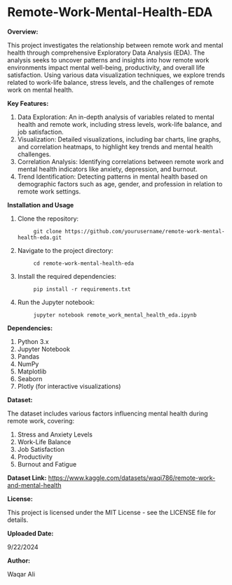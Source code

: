 # Remote-Work-Mental-Health-EDA

**Overview:**

This project investigates the relationship between remote work and mental health through comprehensive Exploratory Data Analysis (EDA). The analysis seeks to uncover patterns and insights into how remote work environments impact mental well-being, productivity, and overall life satisfaction. Using various data visualization techniques, we explore trends related to work-life balance, stress levels, and the challenges of remote work on mental health.

**Key Features:**

1. Data Exploration: An in-depth analysis of variables related to mental health and remote work, including stress levels, work-life balance, and job satisfaction.
2. Visualization: Detailed visualizations, including bar charts, line graphs, and correlation heatmaps, to highlight key trends and mental health challenges.
3. Correlation Analysis: Identifying correlations between remote work and mental health indicators like anxiety, depression, and burnout.
4. Trend Identification: Detecting patterns in mental health based on demographic factors such as age, gender, and profession in relation to remote work settings.

**Installation and Usage**

1. Clone the repository:


            git clone https://github.com/yourusername/remote-work-mental-health-eda.git


2. Navigate to the project directory:


            cd remote-work-mental-health-eda


3. Install the required dependencies:


            pip install -r requirements.txt


4. Run the Jupyter notebook:


            jupyter notebook remote_work_mental_health_eda.ipynb



**Dependencies:**

1. Python 3.x
2. Jupyter Notebook
3. Pandas
4. NumPy
5. Matplotlib
6. Seaborn
7. Plotly (for interactive visualizations)


**Dataset:**

The dataset includes various factors influencing mental health during remote work, covering:

1. Stress and Anxiety Levels
2. Work-Life Balance
3. Job Satisfaction
4. Productivity
5. Burnout and Fatigue


**Dataset Link:** https://www.kaggle.com/datasets/waqi786/remote-work-and-mental-health


**License:**


This project is licensed under the MIT License - see the LICENSE file for details.


**Uploaded Date:**


9/22/2024


**Author:**


Waqar Ali

